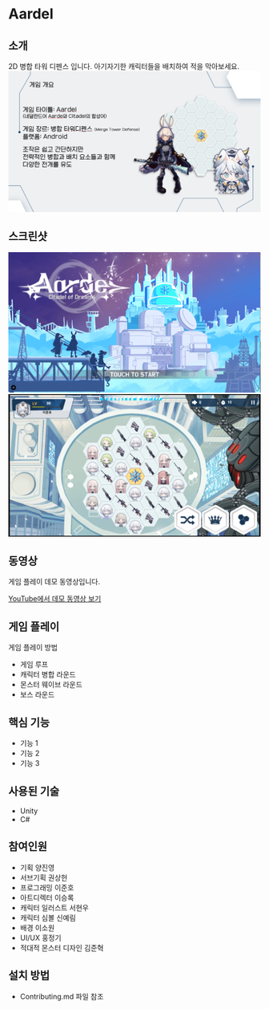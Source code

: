 # Aardel

## 소개
2D 병합 타워 디펜스 입니다. 아기자기한 캐릭터들을 배치하여 적을 막아보세요.
![스크린샷](https://github.com/JunhoLee92/23_2Project/blob/main/Assets/ScreenShot/1703078098_19832889.png)

## 스크린샷
![스크린샷](https://github.com/JunhoLee92/23_2Project/blob/main/Assets/ScreenShot/1703078120_71557551.png)
![스크린샷](https://github.com/JunhoLee92/23_2Project/blob/main/Assets/ScreenShot/1703078402_12561189.png)
## 동영상
게임 플레이 데모 동영상입니다.

[YouTube에서 데모 동영상 보기](https://youtu.be/CImKp8mz5OM?si=9x8Mgv2Pp_zxKDLg)

## 게임 플레이
게임 플레이 방법
- 게임 루프
- 캐릭터 병합 라운드
- 몬스터 웨이브 라운드
- 보스 라운드

## 핵심 기능
- 기능 1
- 기능 2
- 기능 3

## 사용된 기술
- Unity
- C#


## 참여인원

- 기획 양진영
- 서브기획 권상헌
- 프로그래밍 이준호
- 아트디렉터 이승록
- 캐릭터 일러스트 서현우
- 캐릭터 심볼 신예림
- 배경 이소원
- UI/UX 홍정기
- 적대적 몬스터 디자인 김준혁

## 설치 방법

- Contributing.md 파일 참조


